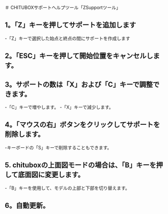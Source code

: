 ＃ CHITUBOXサポートヘルプツール「ZSupportツール」

## 1。「Z」キーを押してサポートを追加します
-「Z」キーで選択した始点と終点の間にサポートを作成します

## 2。「ESC」キーを押して開始位置をキャンセルします。

## 3。サポートの数は「X」および「C」キーで調整できます。
-「C」キーで増やします。
-「X」キーで減少します。

## 4。「マウスの右」ボタンをクリックしてサポートを削除します。
-キーボードの「S」キーで削除することもできます。

## 5. chituboxの上面図モードの場合は、「B」キーを押して底面図に変更します。
-「B」キーを使用して、モデルの上部と下部を切り替えます。

## 6。自動更新。
